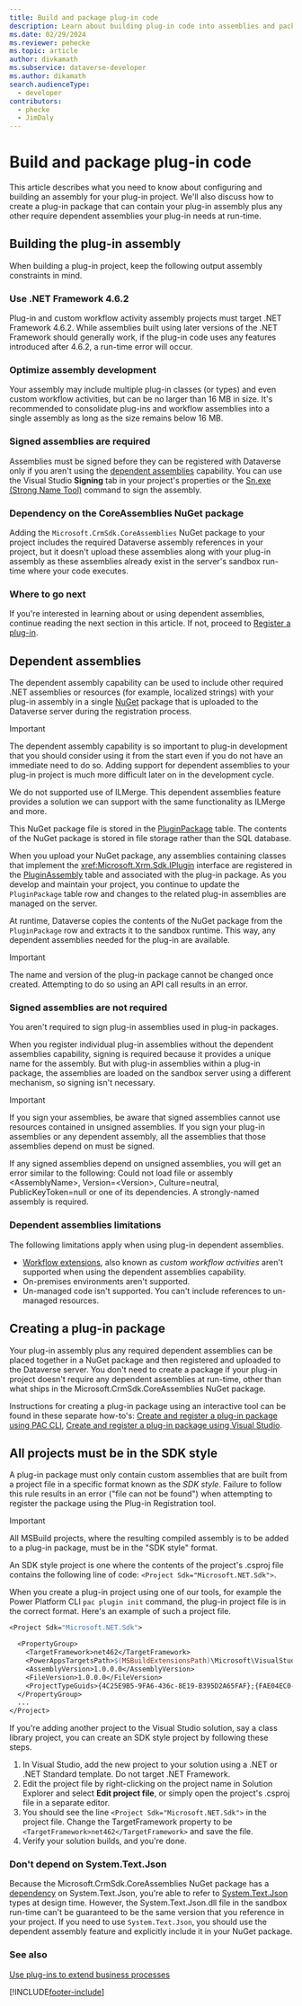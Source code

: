 ```yaml
---
title: Build and package plug-in code
description: Learn about building plug-in code into assemblies and packages for later registration and upload to the Microsoft Dataverse service.
ms.date: 02/29/2024
ms.reviewer: pehecke
ms.topic: article
author: divkamath
ms.subservice: dataverse-developer
ms.author: dikamath
search.audienceType: 
  - developer
contributors:
  - phecke
  - JimDaly
---
```


# Build and package plug-in code

This article describes what you need to know about configuring and building an assembly for your plug-in project. We'll also discuss how to create a plug-in package that can contain your plug-in assembly plus any other require dependent assemblies your plug-in needs at run-time.
  
## Building the plug-in assembly

When building a plug-in project, keep the following output assembly constraints in mind.

### Use .NET Framework 4.6.2

Plug-in and custom workflow activity assembly projects must target .NET Framework 4.6.2. While assemblies built using later versions of the .NET Framework should generally work, if the plug-in code uses any features introduced after 4.6.2, a run-time error will occur.

### Optimize assembly development

Your assembly may include multiple plug-in classes (or types) and even custom workflow activities, but can be no larger than 16 MB in size. It's recommended to consolidate plug-ins and workflow assemblies into a single assembly as long as the size remains below 16 MB.

### Signed assemblies are required

Assemblies must be signed before they can be registered with Dataverse only if you aren't using the [dependent assemblies](#dependent-assemblies) capability. You can use the Visual Studio **Signing** tab in your project's properties or the [Sn.exe (Strong Name Tool)](/dotnet/framework/tools/sn-exe-strong-name-tool) command to sign the assembly.

### Dependency on the CoreAssemblies NuGet package

Adding the `Microsoft.CrmSdk.CoreAssemblies` NuGet package to your project includes the required Dataverse assembly references in your project, but it doesn't upload these assemblies along with your plug-in assembly as these assemblies already exist in the server's sandbox run-time where your code executes.

### Where to go next

If you're interested in learning about or using dependent assemblies, continue reading the next section in this article. If not, proceed to [Register a plug-in](register-plug-in.md).

## Dependent assemblies

The dependent assembly capability can be used to include other required .NET assemblies or resources (for example, localized strings) with your plug-in assembly in a single [NuGet](https://www.nuget.org) package that is uploaded to the Dataverse server during the registration process.

> [!IMPORTANT]
> The dependent assembly capability is so important to plug-in development that you should consider using it from the start even if you do not have an immediate need to do so. Adding support for dependent assemblies to your plug-in project is much more difficult later on in the development cycle.
>
> We do not supported use of ILMerge. This dependent assemblies feature provides a solution we can support with the same functionality as ILMerge and more.

This NuGet package file is stored in the [PluginPackage](reference/entities/pluginpackage.md) table. The contents of the NuGet package is stored in file storage rather than the SQL database.

When you upload your NuGet package, any assemblies containing classes that implement the <xref:Microsoft.Xrm.Sdk.IPlugin> interface are registered in the [PluginAssembly](reference/entities/pluginassembly.md) table and associated with the plug-in package. As you develop and maintain your project, you continue to update the `PluginPackage` table row and changes to the related plug-in assemblies are managed on the server.

At runtime, Dataverse copies the contents of the NuGet package from the `PluginPackage` row and extracts it to the sandbox runtime. This way, any dependent assemblies needed for the plug-in are available.

> [!IMPORTANT]
> The name and version of the plug-in package cannot be changed once created. Attempting to do so using an API call results in an error.

### Signed assemblies are not required

You aren't required to sign plug-in assemblies used in plug-in packages.

When you register individual plug-in assemblies without the dependent assemblies capability, signing is required because it provides a unique name for the assembly. But with plug-in assemblies within a plug-in package, the assemblies are loaded on the sandbox server using a different mechanism, so signing isn't necessary.

> [!IMPORTANT]
> If you sign your assemblies, be aware that signed assemblies cannot use resources contained in unsigned assemblies. If you sign your plug-in assemblies or any dependent assembly, all the assemblies that those assemblies depend on must be signed.
>
> If any signed assemblies depend on unsigned assemblies, you will get an error similar to the following: Could not load file or assembly \<AssemblyName>, Version=\<Version>, Culture=neutral, PublicKeyToken=null or one of its dependencies. A strongly-named assembly is required.

### Dependent assemblies limitations

The following limitations apply when using plug-in dependent assemblies.

- [Workflow extensions](workflow/workflow-extensions.md), also known as *custom workflow activities* aren't supported when using the dependent assemblies capability.
- On-premises environments aren't supported.
- Un-managed code isn't supported. You can't include references to un-managed resources.

## Creating a plug-in package

Your plug-in assembly plus any required dependent assemblies can be placed together in a NuGet package and then registered and uploaded to the Dataverse server. You don't need to create a package if your plug-in project doesn't require any dependent assemblies at run-time, other than what ships in the Microsoft.CrmSdk.CoreAssemblies NuGet package.

<!-- Add correct links when available -->
Instructions for creating a plug-in package using an interactive tool can be found in these separate how-to's: [Create and register a plug-in package using PAC CLI](/power-platform/developer/howto/cli-create-package), [Create and register a plug-in package using Visual Studio](/power-platform/developer/howto/vs-create-package).

## All projects must be in the SDK style

A plug-in package must only contain custom assemblies that are built from a project file in a specific format known as the *SDK style*. Failure to follow this rule results in an error ("file can not be found") when attempting to register the package using the Plug-in Registration tool.

> [!IMPORTANT]
> All MSBuild projects, where the resulting compiled assembly is to be added to a plug-in package, must be in the "SDK style" format.

An SDK style project is one where the contents of the project's .csproj file contains the following line of code: `<Project Sdk="Microsoft.NET.Sdk">`.

When you create a plug-in project using one of our tools, for example the Power Platform CLI `pac plugin init` command, the plug-in project file is in the correct format. Here's an example of such a project file.

```makefile
<Project Sdk="Microsoft.NET.Sdk">

  <PropertyGroup>
    <TargetFramework>net462</TargetFramework>
    <PowerAppsTargetsPath>$(MSBuildExtensionsPath)\Microsoft\VisualStudio\v$(VisualStudioVersion)\PowerApps</PowerAppsTargetsPath>
    <AssemblyVersion>1.0.0.0</AssemblyVersion>
    <FileVersion>1.0.0.0</FileVersion>
    <ProjectTypeGuids>{4C25E9B5-9FA6-436c-8E19-B395D2A65FAF};{FAE04EC0-301F-11D3-BF4B-00C04F79EFBC}</ProjectTypeGuids>
  </PropertyGroup>
  ...
</Project>
```

If you're adding another project to the Visual Studio solution, say a class library project, you can create an SDK style project by following these steps.

1. In Visual Studio, add the new project to your solution using a .NET or .NET Standard template. Do not target .NET Framework.
1. Edit the project file by right-clicking on the project name in Solution Explorer and select **Edit project file**, or simply open the project's .csproj file in a separate editor.
1. You should see the line `<Project Sdk="Microsoft.NET.Sdk">` in the project file. Change the TargetFramework property to be `<TargetFramework>net462</TargetFramework>` and save the file.
1. Verify your solution builds, and you're done.

### Don't depend on System.Text.Json

Because the Microsoft.CrmSdk.CoreAssemblies NuGet package has a [dependency](https://www.nuget.org/packages/Microsoft.CrmSdk.CoreAssemblies#dependencies-body-tab) on System.Text.Json, you're able to refer to [System.Text.Json](xref:System.Text.Json) types at design time. However, the System.Text.Json.dll file in the sandbox run-time can't be guaranteed to be the same version that you reference in your project. If you need to use `System.Text.Json`, you should use the dependent assembly feature and explicitly include it in your NuGet package.

### See also

[Use plug-ins to extend business processes](plug-ins.md)  

[!INCLUDE[footer-include](../../includes/footer-banner.md)]
